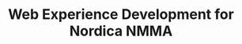 ---
layout: post
title: "Web Experience Development for Nordica NMMA"
client: "NMMA"
excerpt: "Nordica Lagos Fertility Centre is one of Nigeria's leading centre for world class Assisted Reproductive Services. We partnered with them to build a digital platform for their Annual Media Merit Award."
class: "nmma"
image: "nmma-mobile-desktop.jpg"
---